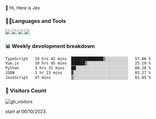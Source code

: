  👋 Hi, Here is Jex

 

### 🧑‍💻Languages and Tools

<code><a href="https://react.dev"><img src="https://api.iconify.design/logos:react.svg" /></a></code>
<code><a href="https://github.com/vuejs/core"><img src="https://api.iconify.design/logos:vue.svg" /></a></code> 
<code><a href="https://github.com/microsoft/TypeScript"><img src="https://api.iconify.design/logos:typescript-icon.svg" /></a></code>
<code><a href="https://threejs.org/"><img src="https://api.iconify.design/logos:threejs.svg" /></a></code>

### 📊 Weekly development breakdown

<!--START_SECTION:waka-->

```txt
TypeScript   24 hrs 42 mins  ██████████████▒░░░░░░░░░░   57.86 %
Vue.js       10 hrs 45 mins  ██████▒░░░░░░░░░░░░░░░░░░   25.19 %
Python       3 hrs 31 mins   ██░░░░░░░░░░░░░░░░░░░░░░░   08.26 %
JSON         1 hr 23 mins    ▓░░░░░░░░░░░░░░░░░░░░░░░░   03.27 %
JavaScript   47 mins         ▒░░░░░░░░░░░░░░░░░░░░░░░░   01.85 %
```

<!--END_SECTION:waka-->


### 👀 Visitors Count

![gh_visitors](https://profile-counter.glitch.me/jexlau/count.svg)

start at 06/10/2023.

